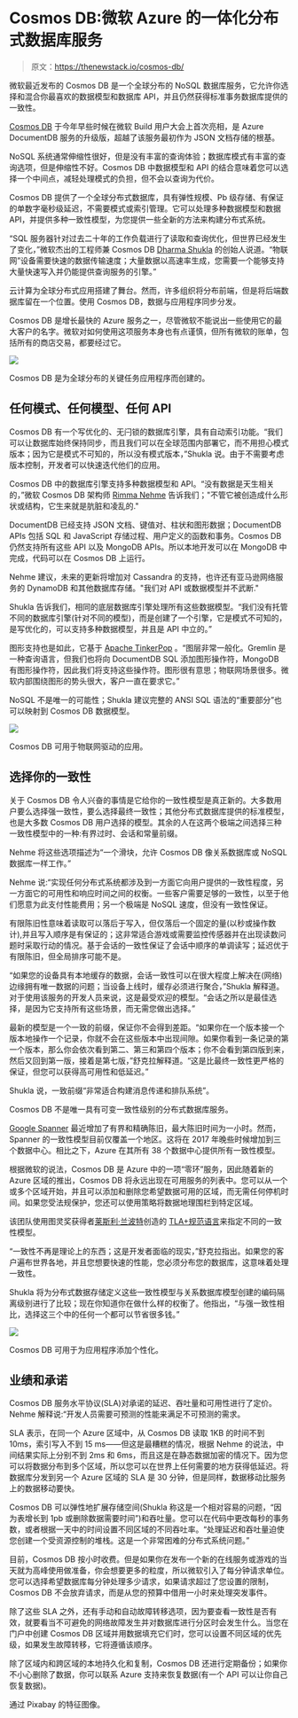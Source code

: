 # Cosmos DB:微软 Azure 的一体化分布式数据库服务

> 原文：<https://thenewstack.io/cosmos-db/>

微软最近发布的 Cosmos DB 是一个全球分布的 NoSQL 数据库服务，它允许你选择和混合你最喜欢的数据模型和数据库 API，并且仍然获得标准事务数据库提供的一致性。

[Cosmos DB](https://azure.microsoft.com/en-us/services/cosmos-db/) 于今年早些时候在微软 Build 用户大会上首次亮相，是 Azure DocumentDB 服务的升级版，超越了该服务最初作为 JSON 文档存储的根基。

NoSQL 系统通常伸缩性很好，但是没有丰富的查询体验；数据库模式有丰富的查询选项，但是伸缩性不好。Cosmos DB 中数据模型和 API 的结合意味着您可以选择一个中间点，减轻处理模式的负担，但不会以查询为代价。

Cosmos DB 提供了一个全球分布式数据库，具有弹性规模、Pb 级存储、有保证的单数字毫秒级延迟，不需要模式或索引管理。它可以处理多种数据模型和数据 API，并提供多种一致性模型，为您提供一些全新的方法来构建分布式系统。

“SQL 服务器针对过去二十年的工作负载进行了读取和查询优化，但世界已经发生了变化，”微软杰出的工程师兼 Cosmos DB [Dharma Shukla](https://twitter.com/dharmashukla) 的创始人说道。“物联网”设备需要快速的数据传输速度；大量数据以高速率生成，您需要一个能够支持大量快速写入并仍能提供查询服务的引擎。”

云计算为全球分布式应用搭建了舞台。然而，许多组织将分布前端，但是将后端数据库留在一个位置。使用 Cosmos DB，数据与应用程序同步分发。

Cosmos DB 是增长最快的 Azure 服务之一，尽管微软不能说出一些使用它的最大客户的名字。微软对如何使用这项服务本身也有点谨慎，但所有微软的账单，包括所有的商店交易，都要经过它。

[![](img/da33d10a7e43b78da180d6a721f1fc0a.png)](https://azure.microsoft.com/en-us/services/cosmos-db/)

Cosmos DB 是为全球分布的关键任务应用程序而创建的。

## 任何模式、任何模型、任何 API

Cosmos DB 有一个写优化的、无闩锁的数据库引擎，具有自动索引功能。“我们可以让数据库始终保持同步，而且我们可以在全球范围内部署它，而不用担心模式版本；因为它是模式不可知的，所以没有模式版本，”Shukla 说。由于不需要考虑版本控制，开发者可以快速迭代他们的应用。

Cosmos DB 中的数据库引擎支持多种数据模型和 API。“没有数据是天生相关的，”微软 Cosmos DB 架构师 [Rimma Nehme](https://twitter.com/rimmanehme) 告诉我们；"不管它被创造成什么形状或结构，它生来就是肮脏和凌乱的."

DocumentDB 已经支持 JSON 文档、键值对、柱状和图形数据；DocumentDB APIs 包括 SQL 和 JavaScript 存储过程、用户定义的函数和事务。Cosmos DB 仍然支持所有这些 API 以及 MongoDB APIs。所以本地开发可以在 MongoDB 中完成，代码可以在 Cosmos DB 上运行。

Nehme 建议，未来的更新将增加对 Cassandra 的支持，也许还有亚马逊网络服务的 DynamoDB 和其他数据库存储。"我们对 API 或数据模型并不武断."

Shukla 告诉我们，相同的底层数据库引擎处理所有这些数据模型。“我们没有托管不同的数据库引擎(针对不同的模型)，而是创建了一个引擎，它是模式不可知的，是写优化的，可以支持多种数据模型，并且是 API 中立的。”

图形支持也是如此，它基于 [Apache TinkerPop](https://thenewstack.io/tinkerpop-growing-graph-database-popularity/) 。“图层非常一般化。Gremlin 是一种查询语言，但我们也将向 DocumentDB SQL 添加图形操作符，MongoDB 有图形操作符，因此我们将支持这些操作符。图形很有意思；物联网场景很多。微软内部围绕图形的势头很大，客户一直在要求它。”

NoSQL 不是唯一的可能性；Shukla 建议完整的 ANSI SQL 语法的“重要部分”也可以映射到 Cosmos DB 数据模型。

[![](img/6dafe78fcca6c1bb990ab0de9012eab1.png)](https://azure.microsoft.com/en-us/services/cosmos-db/)

Cosmos DB 可用于物联网驱动的应用。

## 选择你的一致性

关于 Cosmos DB 令人兴奋的事情是它给你的一致性模型是真正新的。大多数用户要么选择强一致性，要么选择最终一致性；其他分布式数据库提供的标准模型，也是大多数 Cosmos DB 用户选择的模型。其余的人在这两个极端之间选择三种一致性模型中的一种:有界过时、会话和常量前缀。

Nehme 将这些选项描述为“一个滑块，允许 Cosmos DB 像关系数据库或 NoSQL 数据库一样工作。”

Nehme 说:“实现任何分布式系统都涉及到一方面它向用户提供的一致性程度，另一方面它的可用性和响应时间之间的权衡。一些客户需要足够的一致性，以至于他们愿意为此支付性能费用；另一个极端是 NoSQL 速度，但没有一致性保证。

有限陈旧性意味着读取可以落后于写入，但仅落后一个固定的量(以秒或操作数计),并且写入顺序是有保证的；这非常适合游戏或需要监控传感器并在出现读数问题时采取行动的情况。基于会话的一致性保证了会话中顺序的单调读写；延迟优于有限陈旧，但全局排序可能不是。

“如果您的设备具有本地缓存的数据，会话一致性可以在很大程度上解决在(网络)边缘拥有唯一数据的问题；当设备上线时，缓存必须进行聚合，”Shukla 解释道。对于使用该服务的开发人员来说，这是最受欢迎的模型。“会话之所以是最佳选择，是因为它支持所有这些场景，而无需您做出选择。”

最新的模型是一个一致的前缀，保证你不会得到差距。“如果你在一个版本接一个版本地操作一个记录，你就不会在这些版本中出现间隙。如果你看到一条记录的第一个版本，那么你会依次看到第二、第三和第四个版本；你不会看到第四版到来，然后又回到第一版，接着是第七版，”舒克拉解释道。“这是比最终一致性更严格的保证，但您可以获得高可用性和低延迟。”

Shukla 说，一致前缀“非常适合构建消息传递和排队系统”。

Cosmos DB 不是唯一具有可变一致性级别的分布式数据库服务。

[Google Spanner](https://cloud.google.com/spanner/) 最近增加了有界和精确陈旧，最大陈旧时间为一小时。然而，Spanner 的一致性模型目前仅覆盖一个地区。这将在 2017 年晚些时候增加到三个数据中心。相比之下，Azure 在其所有 38 个数据中心提供所有一致性模型。

根据微软的说法，Cosmos DB 是 Azure 中的一项“零环”服务，因此随着新的 Azure 区域的推出，Cosmos DB 将永远出现在可用服务的列表中。您可以从一个或多个区域开始，并且可以添加和删除您希望数据可用的区域，而无需任何停机时间。如果您受法规保护，您还可以使用策略将数据地理围栏到特定区域。

该团队使用图灵奖获得者[莱斯利·兰波特](http://www.lamport.org/)创造的 [TLA+规范语言](http://lamport.azurewebsites.net/tla/tla.html)来指定不同的一致性模型。

“一致性不再是理论上的东西；这是开发者面临的现实，”舒克拉指出。如果您的客户遍布世界各地，并且您想要快速的性能，您必须分布您的数据库，这意味着处理一致性。

Shukla 将为分布式数据存储定义这些一致性模型与关系数据库模型创建的编码隔离级别进行了比较；现在你知道你在做什么样的权衡了。他指出，“与强一致性相比，选择这三个中的任何一个都可以节省很多钱。”

[![](img/376db420ec04d4989edc5b35725d8f08.png)](https://azure.microsoft.com/en-us/services/cosmos-db/)

Cosmos DB 可用于为应用程序添加个性化。

## 业绩和承诺

Cosmos DB 服务水平协议(SLA)对承诺的延迟、吞吐量和可用性进行了定价。Nehme 解释说:“开发人员需要可预测的性能来满足不可预测的需求。

SLA 表示，在同一个 Azure 区域中，从 Cosmos DB 读取 1KB 的时间不到 10ms，索引写入不到 15 ms——但这是最糟糕的情况，根据 Nehme 的说法，中间结果实际上分别不到 2ms 和 6ms，而且这是在静态数据加密的情况下。因为您可以将数据分布到多个区域，所以您可以在世界上任何需要的地方获得低延迟。将数据库分发到另一个 Azure 区域的 SLA 是 30 分钟，但是同样，数据移动比服务上的数据移动要快。

Cosmos DB 可以弹性地扩展存储空间(Shukla 称这是一个相对容易的问题，“因为表增长到 1pb 或删除数据需要时间”)和吞吐量。您可以在代码中更改每秒的事务数，或者根据一天中的时间设置不同区域的不同吞吐率。“处理延迟和吞吐量迫使您创建一个受资源控制的堆栈。这是一个非常困难的分布式系统问题。”

目前，Cosmos DB 按小时收费。但是如果你在发布一个新的在线服务或游戏的当天就为高峰使用做准备，你会想要更多的粒度，所以微软引入了每分钟请求单位。您可以选择希望数据库每分钟处理多少请求，如果请求超过了您设置的限制，Cosmos DB 不会放弃请求，而是从您的预算中借用一小时来处理突发事件。

除了这些 SLA 之外，还有手动和自动故障转移选项，因为要查看一致性是否有效，就要看当不可避免的网络故障发生并对数据库进行分区时会发生什么。当您在门户中创建 Cosmos DB 区域并用数据填充它们时，您可以设置不同区域的优先级，如果发生故障转移，它将遵循该顺序。

除了区域内和跨区域的本地持久化和复制，Cosmos DB 还进行定期备份；如果你不小心删除了数据，你可以联系 Azure 支持来恢复数据(有一个 API 可以让你自己恢复数据)。

通过 Pixabay 的特征图像。

<svg xmlns:xlink="http://www.w3.org/1999/xlink" viewBox="0 0 68 31" version="1.1"><title>Group</title> <desc>Created with Sketch.</desc></svg>